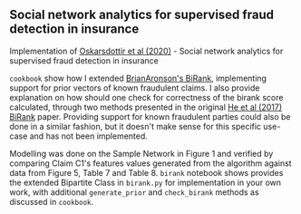 ## Social network analytics for supervised fraud detection in insurance

Implementation of [Oskarsdottir et al (2020)](https://arxiv.org/abs/2009.08313) - Social network analytics for supervised fraud detection in insurance

`cookbook` show how I extended [BrianAronson's BiRank](https://github.com/BrianAronson/birankr), implementing support for prior vectors of known fraudulent claims. I also provide explanation on how should one check for correctness of the birank score calculated, through two methods presented in the original [He et al (2017) BiRank](https://arxiv.org/abs/1708.04396) paper. Providing support for known fraudulent parties could also be done in a similar fashion, but it doesn't make sense for this specific use-case and has not been implemented.

Modelling was done on the Sample Network in Figure 1 and verified by comparing Claim C1's features values generated from the algorithm against data from Figure 5, Table 7 and Table 8. `birank` notebook shows provides the extended Bipartite Class in `birank.py` for implementation in your own work, with additional `generate_prior` and `check_birank` methods as discussed in `cookbook`. 
